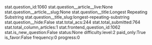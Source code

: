 stat.question_id:1060
stat.question__article__live:None
stat.question__article__slug:None
stat.question__title:Longest Repeating Substring
stat.question__title_slug:longest-repeating-substring
stat.question__hide:False
stat.total_acs:244
stat.total_submitted:764
stat.total_column_articles:1
stat.frontend_question_id:1062
stat.is_new_question:False
status:None
difficulty.level:2
paid_only:True
is_favor:False
frequency:0
progress:0
